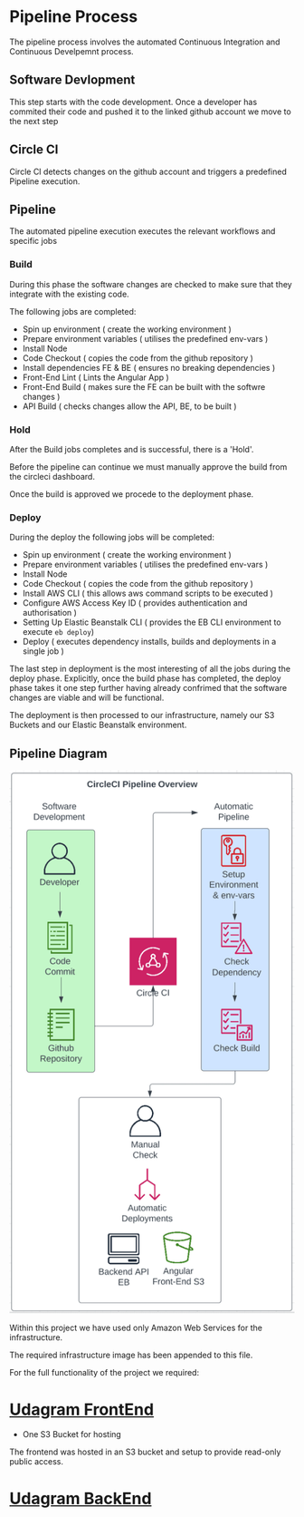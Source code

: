 # Pipeline Process

The pipeline process involves the automated Continuous Integration and Continuous Develpemnt process.


## Software Devlopment

This step starts with the code development. 
Once a developer has commited their code and pushed it to the linked github account we move to the next step

## Circle CI

Circle CI detects changes on the github account and triggers a predefined Pipeline execution.

## Pipeline

The automated pipeline execution executes the relevant workflows and specific jobs

### Build

During this phase the software changes are checked to make sure that they integrate with the existing code. 

The following jobs are completed: 

* Spin up environment ( create the working environment )
* Prepare environment variables ( utilises the predefined env-vars )
* Install Node 
* Code Checkout ( copies the code from the github repository )
* Install dependencies FE & BE ( ensures no breaking dependencies )
* Front-End Lint ( Lints the Angular App )
* Front-End Build  ( makes sure the FE can be built with the softwre changes )
* API Build ( checks changes allow the API, BE, to be built )



### Hold

After the Build jobs completes and is successful, there is a 'Hold'. 

Before the pipeline can continue we must manually approve the build from the circleci dashboard. 

Once the build is approved we procede to the deployment phase.

### Deploy

During the deploy the following jobs will be completed: 

* Spin up environment ( create the working environment )
* Prepare environment variables ( utilises the predefined env-vars )
* Install Node 
* Code Checkout ( copies the code from the github repository )
* Install AWS CLI ( this allows aws command scripts to be executed )
* Configure AWS Access Key ID ( provides authentication and authorisation )
* Setting Up Elastic Beanstalk CLI ( provides the EB CLI environment to execute `eb deploy`)
* Deploy ( executes dependency installs, builds and deployments in a single job )

The last step in deployment is the most interesting of all the jobs during the deploy phase.
Explicitly, once the build phase has completed, the deploy phase takes it one step further having already confrimed that the software changes are viable and will be functional.

The deployment is then processed to our infrastructure, namely our S3 Buckets and our Elastic Beanstalk environment. 

## Pipeline Diagram




<img src="pipeline_diagram.png" >





Within this project we have used only Amazon Web Services for the infrastructure.

The required infrastructure image has been appended to this file.

For the full functionality of the project we required: 

# <u>Udagram FrontEnd</u>

* One S3 Bucket for hosting

The frontend was hosted in an S3 bucket and setup to provide read-only public access.

# <u>Udagram BackEnd</u>